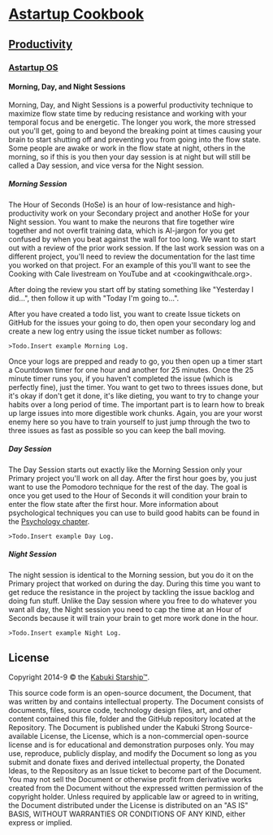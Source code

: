 # [Astartup Cookbook](../../)

## [Productivity](../)

### [Astartup OS](./)

#### Morning, Day, and Night Sessions

Morning, Day, and Night Sessions is a powerful productivity technique to maximize flow state time by reducing resistance and working with your temporal focus and be energetic. The longer you work, the more stressed out you'll get, going to and beyond the breaking point at times causing your brain to start shutting off and preventing you from going into the flow state. Some people are awake or work in the flow state at night, others in the morning, so if this is you then your day session is at night but will still be called a Day session, and vice versa for the Night session.

##### Morning Session

The Hour of Seconds (HoSe) is an hour of low-resistance and high-productivity work on your Secondary project and another HoSe for your Night session. You want to make the neurons that fire together wire together and not overfit training data, which is AI-jargon for you get confused by when you beat against the wall for too long. We want to start out with a review of the prior work session. If the last work session was on a different project, you'll need to review the documentation for the last time you worked on that project. For an example of this you'll want to see the Cooking with Cale livestream on YouTube and at <cookingwithcale.org>.

After doing the review you start off by stating something like "Yesterday I did...", then follow it up with "Today I'm going to...".

After you have created a todo list, you want to create Issue tickets on GitHub for the issues your going to do, then open your secondary log and create a new log entry using the issue ticket number as follows:

```IMUL
>Todo.Insert example Morning Log.
```

Once your logs are prepped and ready to go, you then open up a timer start a Countdown timer for one hour and another for 25 minutes. Once the 25 minute timer runs you, if you haven't completed the issue (which is perfectly fine), just the timer. You want to get two to threes issues done, but it's okay if don't get it done, it's like dieting, you want to try to change your habits over a long period of time. The important part is to learn how to break up large issues into more digestible work chunks. Again, you are your worst enemy here so you have to train yourself to just jump through the two to three issues as fast as possible so you can keep the ball moving.

##### Day Session

The Day Session starts out exactly like the Morning Session only your Primary project you'll work on all day. After the first hour goes by, you just want to use the Pomodoro technique for the rest of the day. The goal is once you get used to the Hour of Seconds it will condition your brain to enter the flow state after the first hour. More information about psychological techniques you can use to build good habits can be found in the [Psychology chapter](../psychology).

```IMUL
>Todo.Insert example Day Log.
```

##### Night Session

The night session is identical to the Morning session, but you do it on the Primary project that worked on during the day. During this time you want to get reduce the resistance in the project by tackling the issue backlog and doing fun stuff. Unlike the Day session where you free to do whatever you want all day, the Night session you need to cap the time at an Hour of Seconds because it will train your brain to get more work done in the hour.

```IMUL
>Todo.Insert example Night Log.
```

## License

Copyright 2014-9 © the [Kabuki Starship™](https://kabukistarship.com).

This source code form is an open-source document, the Document, that was written by and contains intellectual property. The Document consists of documents, files, source code, technology design files, art, and other content contained this file, folder and the GitHub repository located at the Repository. The Document is published under the Kabuki Strong Source-available License, the License, which is a non-commercial open-source license and is for educational and demonstration purposes only. You may use, reproduce, publicly display, and modify the Document so long as you submit and donate fixes and derived intellectual property, the Donated Ideas, to the Repository as an Issue ticket to become part of the Document. You may not sell the Document or otherwise profit from derivative works created from the Document without the expressed written permission of the copyright holder. Unless required by applicable law or agreed to in writing, the Document distributed under the License is distributed on an "AS IS" BASIS, WITHOUT WARRANTIES OR CONDITIONS OF ANY KIND, either express or implied.
